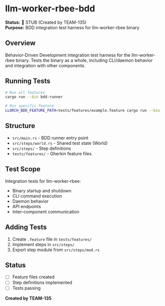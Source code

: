 # llm-worker-rbee-bdd

**Status:** 🚧 STUB (Created by TEAM-135)  
**Purpose:** BDD integration test harness for llm-worker-rbee binary

## Overview

Behavior-Driven Development integration test harness for the llm-worker-rbee binary.
Tests the binary as a whole, including CLI/daemon behavior and integration with other components.

## Running Tests

```bash
# Run all features
cargo run --bin bdd-runner

# Run specific feature
LLORCH_BDD_FEATURE_PATH=tests/features/example.feature cargo run --bin bdd-runner
```

## Structure

- `src/main.rs` - BDD runner entry point
- `src/steps/world.rs` - Shared test state (World)
- `src/steps/` - Step definitions
- `tests/features/` - Gherkin feature files

## Test Scope

Integration tests for llm-worker-rbee:
- Binary startup and shutdown
- CLI command execution
- Daemon behavior
- API endpoints
- Inter-component communication

## Adding Tests

1. Create `.feature` file in `tests/features/`
2. Implement steps in `src/steps/`
3. Export step module from `src/steps/mod.rs`

## Status

- [ ] Feature files created
- [ ] Step definitions implemented
- [ ] Tests passing

**Created by TEAM-135**
